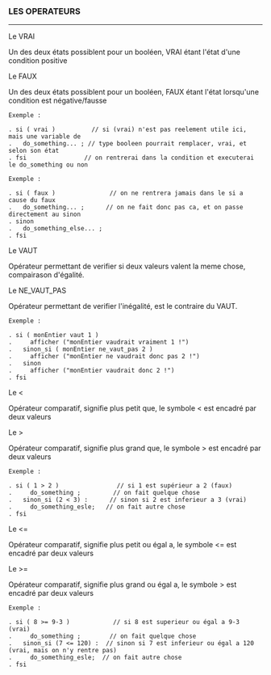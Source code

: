 ### LES OPERATEURS ### 
______________________

Le VRAI
  
  Un des deux états possiblent pour un booléen, VRAI étant l'état d'une condition positive

Le FAUX

  Un des deux états possiblent pour un booléen, FAUX étant l'état lorsqu'une condition est négative/fausse


```
Exemple : 

. si ( vrai )          // si (vrai) n'est pas reelement utile ici, mais une variable de 
.   do_something... ; // type booleen pourrait remplacer, vrai, et selon son état
. fsi                // on rentrerai dans la condition et executerai le do_something ou non

Exemple : 

. si ( faux )               // on ne rentrera jamais dans le si a cause du faux 
.   do_something... ;      // on ne fait donc pas ca, et on passe directement au sinon
. sinon
.   do_something_else... ;
. fsi

```

Le VAUT

  Opérateur permettant de verifier si deux valeurs valent la meme chose, compairason d'égalité.

Le NE_VAUT_PAS
  
  Opérateur permettant de verifier l'inégalité, est le contraire du VAUT.

```
Exemple : 

. si ( monEntier vaut 1 ) 
.     afficher ("monEntier vaudrait vraiment 1 !")
.   sinon_si ( monEntier ne_vaut_pas 2 )
.     afficher ("monEntier ne vaudrait donc pas 2 !")
.   sinon 
.     afficher ("monEntier vaudrait donc 2 !")
. fsi

```

Le <

  Opérateur comparatif, signifie plus petit que, le symbole < est encadré par deux valeurs

Le >

  Opérateur comparatif, signifie plus grand que, le symbole > est encadré par deux valeurs

```
Exemple :

. si ( 1 > 2 )                // si 1 est supérieur a 2 (faux)
.     do_something ;         // on fait quelque chose
.   sinon_si (2 < 3) :      // sinon si 2 est inferieur a 3 (vrai)
.     do_something_esle;   // on fait autre chose
. fsi
```

Le <=

   Opérateur comparatif, signifie plus petit ou égal a, le symbole <= est encadré par deux valeurs

Le >=

  Opérateur comparatif, signifie plus grand ou égal a, le symbole > est encadré par deux valeurs

```
Exemple :

. si ( 8 >= 9-3 )            // si 8 est superieur ou égal a 9-3 (vrai)
.     do_something ;        // on fait quelque chose
.   sinon_si (7 <= 120) :  // sinon si 7 est inferieur ou égal a 120 (vrai, mais on n'y rentre pas)
.     do_something_esle;  // on fait autre chose
. fsi
```
